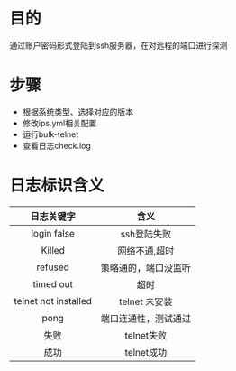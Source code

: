 # 目的
通过账户密码形式登陆到ssh服务器，在对远程的端口进行探测

# 步骤
- 根据系统类型、选择对应的版本
- 修改ips.yml相关配置
- 运行bulk-telnet
- 查看日志check.log

# 日志标识含义
|        日志关键字         |      含义      |
|:--------------------:|:------------:|
|     login false      |   ssh登陆失败    |
|        Killed        |   网络不通,超时    |
|       refused        |  策略通的，端口没监听  |
|      timed out       |      超时      |
| telnet not installed | telnet   未安装 |
|         pong         |  端口连通性，测试通过  |
 |          失败          |   telnet失败   |
|          成功          |   telnet成功   |
